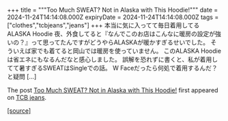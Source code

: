 +++
title = """Too Much SWEAT? Not in Alaska with This Hoodie!"""
date = 2024-11-24T14:14:08.000Z
expiryDate = 2024-11-24T14:14:08.000Z
tags = ["clothes","tcbjeans","jeans"]
+++
本当に気に入ってて毎日着用してるALASKA Hoodie 夜、外食してると『なんでこのお店はこんなに暖房の設定が強いの？』って思ってたんですがどうやらALASKAが暖かすぎるせいでした。 そういえば家でも着てると岡山では暖房を使っていません。 このALASKA Hoodieは省エネにもなるんだなと感心しました。 誤解を恐れずに書くと、私が着用してて暑すぎるSWEATはSingleでの話。 W Faceだったら何処で着用するんだ？と疑問 \[…\]

The post [Too Much SWEAT? Not in Alaska with This Hoodie!](http://tcbjeans.com/2024/11/24/50147) first appeared on [TCB jeans](http://tcbjeans.com).

[[source]](http://tcbjeans.com/2024/11/24/50147)
